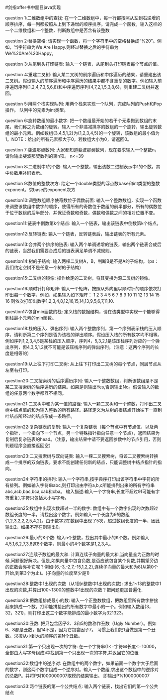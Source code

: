 #剑指offer书中题目java实现

question 1:二维数组中的查找:
在一个二维数组中，每一行都按照从左到右递增的顺序排序，每一列都按照从上到下递增的顺序排序。请完成一个函数，输入这样的一个二维数组和一个整数，判断数组中是否含有该整数

question 2:替换空格:
请实现一个函数，将一个字符串中的空格替换成“%20”。例如，当字符串为We Are Happy.则经过替换之后的字符串为We%20Are%20Happy。

question 3:从尾到头打印链表:
输入一个链表，从尾到头打印链表每个节点的值。

question 4:重建二叉树:
输入某二叉树的前序遍历和中序遍历的结果，请重建出该二叉树。假设输入的前序遍历和中序遍历的结果中都不含重复的数字。例如输入前序遍历序列{1,2,4,7,3,5,6,8}和中序遍历序列{4,7,2,1,5,3,8,6}，则重建二叉树并返回。

question 5:用两个栈实现队列:
用两个栈来实现一个队列，完成队列的Push和Pop操作。 队列中的元素为int类型。

question 6:旋转数组的最小数字:
把一个数组最开始的若干个元素搬到数组的末尾，我们称之为数组的旋转。输入一个非递减排序的数组的一个旋转，输出旋转数组的最小元素。例如数组{3,4,5,1,2}为{1,2,3,4,5}的一个旋转，该数组的最小值为1。NOTE：给出的所有元素都大于0，若数组大小为0，请返回0。

question 7:斐波那契数列:
大家都知道斐波那契数列，现在要求输入一个整数n，请你输出斐波那契数列的第n项。
n<=39

question 8:二进制中1的个数:
输入一个整数，输出该数二进制表示中1的个数。其中负数用补码表示。

question 9:数值的整数次方:
给定一个double类型的浮点数base和int类型的整数exponent。求base的exponent次方

question10:调整数组顺序使奇数位于偶数前面:
输入一个整数数组，实现一个函数来调整该数组中数字的顺序，使得所有的奇数位于数组的前半部分，所有的偶数位于位于数组的后半部分，并保证奇数和奇数，偶数和偶数之间的相对位置不变。

question11:链表中倒数第k个结点:
输入一个链表，输出该链表中倒数第k个结点。

question12:反转链表:
输入一个链表，反转链表后，输出链表的所有元素。

question13:合并两个排序的链表:
输入两个单调递增的链表，输出两个链表合成后的链表，当然我们需要合成后的链表满足单调不减规则。

question14:树的子结构:
输入两棵二叉树A，B，判断B是不是A的子结构。（ps：我们约定空树不是任意一个树的子结构）

question15:二叉树的镜像:
操作给定的二叉树，将其变换为源二叉树的镜像。

question16:顺时针打印矩阵:
输入一个矩阵，按照从外向里以顺时针的顺序依次打印出每一个数字，例如，如果输入如下矩阵： 1 2 3 4 5 6 7 8 9 10 11 12 13 14 15 16 则依次打印出数字1,2,3,4,8,12,16,15,14,13,9,5,6,7,11,10.

question17:包含min函数的栈:
定义栈的数据结构，请在该类型中实现一个能够得到栈最小元素的min函数。

question18:栈的压入、弹出序列:
输入两个整数序列，第一个序列表示栈的压入顺序，请判断第二个序列是否为该栈的弹出顺序。假设压入栈的所有数字均不相等。例如序列1,2,3,4,5是某栈的压入顺序，序列4，5,3,2,1是该压栈序列对应的一个弹出序列，但4,3,5,1,2就不可能是该压栈序列的弹出序列。（注意：这两个序列的长度是相等的）

question19:从上往下打印二叉树:
从上往下打印出二叉树的每个节点，同层节点从左至右打印。

question20:二叉搜索树的后序遍历序列:
输入一个整数数组，判断该数组是不是某二叉搜索树的后序遍历的结果。如果是则输出Yes,否则输出No。假设输入的数组的任意两个数字都互不相同。

question21:二叉树中和为某一值的路径:
输入一颗二叉树和一个整数，打印出二叉树中结点值的和为输入整数的所有路径。路径定义为从树的根结点开始往下一直到叶结点所经过的结点形成一条路径。

question22:复杂链表的复制:
输入一个复杂链表（每个节点中有节点值，以及两个指针，一个指向下一个节点，另一个特殊指针指向任意一个节点），返回结果为复制后复杂链表的head。（注意，输出结果中请不要返回参数中的节点引用，否则判题程序会直接返回空）

question23:二叉搜索树与双向链表:
输入一棵二叉搜索树，将该二叉搜索树转换成一个排序的双向链表。要求不能创建任何新的结点，只能调整树中结点指针的指向。

question24:字符串的排列:
输入一个字符串,按字典序打印出该字符串中字符的所有排列。例如输入字符串abc,则打印出由字符a,b,c所能排列出来的所有字符串abc,acb,bac,bca,cab和cba。 
输入描述:输入一个字符串,长度不超过9(可能有字符重复),字符只包括大小写字母。

question25:数组中出现次数超过一半的数字:
数组中有一个数字出现的次数超过数组长度的一半，请找出这个数字。例如输入一个长度为9的数组{1,2,3,2,2,2,5,4,2}。由于数字2在数组中出现了5次，超过数组长度的一半，因此输出2。如果不存在则输出0。

question26:最小的K个数:
输入n个整数，找出其中最小的K个数。例如输入4,5,1,6,2,7,3,8这8个数字，则最小的4个数字是1,2,3,4,。

question27:连续子数组的最大和:
计算连续子向量的最大和,当向量全为正数的时候,问题很好解决。但是,如果向量中包含负数,是否应该包含某个负数,并期望旁边的正数会弥补它呢？例如:{6,-3,-2,7,-15,1,2,2},连续子向量的最大和为8(从第0个开始,到第3个为止)。(子向量的长度至少是1)

question28:整数中1出现的次数（从1到n整数中1出现的次数):
求出1~13的整数中1出现的次数,并算出100~1300的整数中1出现的次数？把问题更加普遍化.

question29:把数组排成最小的数:
输入一个正整数数组，把数组里所有数字拼接起来排成一个数，打印能拼接出的所有数字中最小的一个。例如输入数组{3，32，321}，则打印出这三个数字能排成的最小数字为321323。

question30:丑数:
把只包含因子2、3和5的数称作丑数（Ugly Number）。例如6、8都是丑数，但14不是，因为它包含因子7。 习惯上我们把1当做是第一个丑数。求按从小到大的顺序的第N个丑数。

question31:第一个只出现一次的字符:
在一个字符串(1<=字符串长度<=10000，全部由大写字母组成)中找到第一个只出现一次的字符,并返回它的位置

question32:数组中的逆序对:
在数组中的两个数字，如果前面一个数字大于后面的数字，则这两个数字组成一个逆序对。输入一个数组,求出这个数组中的逆序对的总数P。并将P对1000000007取模的结果输出。 即输出P%1000000007

question33:两个链表的第一个公共结点:
输入两个链表，找出它们的第一个公共结点
